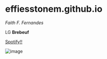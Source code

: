 # effiesstonem.github.io
*Faith F. Fernandes*

LG **Brebeuf**

[Spotify!!](https://open.spotify.com/user/31736ljgnaqbwlicmr2adsgp3xqa?si=f5b8e06cca13453b)

![image](https://user-images.githubusercontent.com/122419160/212210482-4f8446a0-a98e-4eb4-b9d1-8b764db61419.png)

